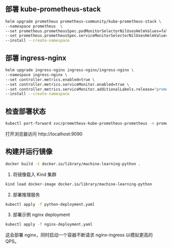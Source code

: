 ## 部署 kube-prometheus-stack
```bash
helm upgrade prometheus prometheus-community/kube-prometheus-stack \
--namespace prometheus  \
--set prometheus.prometheusSpec.podMonitorSelectorNilUsesHelmValues=false \
--set prometheus.prometheusSpec.serviceMonitorSelectorNilUsesHelmValues=false \
--install --create-namespace
```

## 部署 ingress-nginx
```bash
helm upgrade ingress-nginx ingress-nginx/ingress-nginx \
--namespace ingress-nginx \
--set controller.metrics.enabled=true \
--set controller.metrics.serviceMonitor.enabled=true \
--set controller.metrics.serviceMonitor.additionalLabels.release="prometheus" \
--install --create-namespace
```

## 检查部署状态
```bash
kubectl port-forward svc/prometheus-kube-prometheus-prometheus -n prometheus 9090:9090
```
打开浏览器访问 http://localhost:9090


## 构建并运行镜像

```bash
docker build -t docker.io/library/machine-learning-python .
```

1. 将镜像载入 Kind 集群

```bash
kind load docker-image docker.io/library/machine-learning-python
```

2. 部署推理服务

```bash
kubectl apply -f python-deployment.yaml
```

3. 部署示例 nginx deployment
```bash
kubectl apply -f nginx-deployment.yaml
```
这会部署 nginx，同时启动一个容器不断请求 nginx-ingress 以模拟更高的 QPS。
